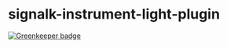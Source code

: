 # signalk-instrument-light-plugin

[![Greenkeeper badge](https://badges.greenkeeper.io/joabakk/signalk-instrument-light-plugin.svg)](https://greenkeeper.io/)